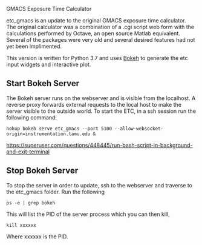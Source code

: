 GMACS Exposure Time Calculator

etc_gmacs is an update to the original GMACS exposure time calculator.  The original calculator was a combination of a .cgi script web form with the calculations performed by Octave, an open source Matlab equivalent. Several of the packages were very old and several desired features had not yet been implimented. 

This version is written for Python 3.7 and uses [Bokeh](https://bokeh.pydata.org/en/latest/) to generate the etc input widgets and interactive plot.

## Start Bokeh Server
The Bokeh server runs on the webserver and is visible from the localhost.  A reverse proxy forwards external requests to the local host to make the server visible to the outside world.  To start the ETC, in a ssh session run the following command:
```
nohup bokeh serve etc_gmacs --port 5100 --allow-websocket-origin=instrumentation.tamu.edu &
```
https://superuser.com/questions/448445/run-bash-script-in-background-and-exit-terminal

## Stop Bokeh Server
To stop the server in order to update, ssh to the webserver and traverse to the etc_gmacs folder. Run the following
```
ps -e | grep bokeh
```
This will list the PID of the server process which you can then kill, 
```
kill xxxxxx
```
Where xxxxxx is the PID.
